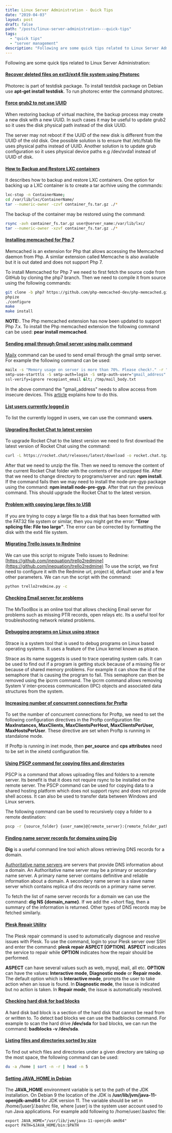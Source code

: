```yaml
---
title: Linux Server Administration - Quick Tips
date: "2019-04-03"
layout: post
draft: false
path: "/posts/linux-server-administration---quick-tips"
tags:
  - "quick tips"
  - "server management"
description: "Following are some quick tips related to Linux Server Administration:"
---
```


Following are some quick tips related to Linux Server Administration:

#### [Recover deleted files on ext3/ext4 file system using Photorec](http://www.cyberciti.biz/tips/linux-ext3-ext4-deleted-files-recovery-howto.html)
Photorec is part of testdisk package. To install testdisk package on Debian use **apt-get install testdisk**. To run photorec enter the command photorec.

#### [Force grub2 to not use UUID](http://askubuntu.com/questions/257425/can-i-force-grub2-update-not-to-use-uui)
When restoring backup of virtual machine, the backup process may create a new disk with a new UUID. In such cases it may be useful to update grub2 so it uses the disk physical path instead of the disk UUID.

The server may not reboot if the UUID of the new disk is different from the UUID of the old disk. One possible solution is to ensure that /etc/fstab file uses physical paths instead of UUID. Another solution is to update grub configuration so it uses physical device paths e.g /dev/xvda1 instead of UUID of disk.

#### [How to Backup and Restore LXC containers](http://stackoverflow.com/questions/23427129/how-do-i-backup-move-lxc-containers)
It describes how to backup and restore LXC containers. One option for backing up a LXC container is to create a tar acrhive using the commands:

```bash
lxc-stop -n ContainerName;
cd /var/lib/lxc/ContainerName/
tar --numeric-owner -czvf container_fs.tar.gz ./*
```

The backup of the container may be restored using the command:

```bash
rsync -avh container_fs.tar.gz user@server_name:/var/lib/lxc/
tar --numeric-owner -xzvf container_fs.tar.gz ./*
```

#### [Installing memcached for Php 7](http://php.net/manual/en/book.memcached.php)
Memcached is an extension for Php that allows accessing the Memcached daemon from Php. A similar extension called Memcache is also available but it is out dated and does not support Php 7.

To install Memcached for Php 7 we need to first fetch the source code from GitHub by cloning the php7 branch. Then we need to compile it from source using the following commands:

```bash
git clone -b php7 https://github.com/php-memcached-dev/php-memcached.git
phpize
./configure
make
make install
```

**NOTE:**. The Php memcached extension has now been updated to support Php 7.x. To install the Php memcached extension the following command can be used: **pear install memcached**.

#### [Sending email through Gmail server using mailx command](https://support.google.com/accounts/answer/6010255?hl=en)
[Mailx](https://linux.die.net/man/1/mailx) command can be used to send email through the gmail smtp server. For example the following command can be used:

```bash
mailx -s "Memory usage on server is more than 70%. Please check!." -r "reply_email" -S smtp="smtp.gmail.com:587" -S  \
smtp-use-starttls -S smtp-auth=login -S smtp-auth-user="gmail_address" -S smtp-auth-password="gmail_password" -S \
ssl-verify=ignore recepiant_email &lt; /tmp/mail_body.txt
```

In the above command the "gmail_address" needs to allow access from insecure devices. This [article](https://support.google.com/accounts/answer/6010255?hl=en) explains how to do this.

#### [List users currently logged in](https://www.cyberciti.biz/faq/unix-linux-list-current-logged-in-users/)
To list the currently logged in users, we can use the command: **users**.

#### [Upgrading Rocket Chat to latest version](https://rocket.chat/docs/installation/manual-installation/ubuntu#update)
To upgrade Rocket Chat to the latest version we need to first download the latest version of Rocket Chat using the command:

```bash
curl -L https://rocket.chat/releases/latest/download -o rocket.chat.tgz
```

After that we need to unzip the file. Then we need to remove the content of the current Rocket Chat folder with the contents of the unzipped file. After that we need to change directory to programs/server and run: **npm install**. If the command fails then we may need to install the node-pre-gyp package using the command: **npm install node-pre-gyp**. After that run the previous command. This should upgrade the Rocket Chat to the latest version.

#### [Problem with copying large files to USB](https://askubuntu.com/questions/348888/how-do-i-solve-error-splicing-files/610357#610357)
If you are trying to copy a large file to a disk that has been formatted with the FAT32 file system or similar, then you might get the error: **"Error splicing file: File too large"**. The error can be corrected by formatting the disk with the ext4 file system.

#### [Migrating Trello issues to Redmine](https://github.com/inequation/trello2redmine)
We can use this script to migrate Trello issues to Redmine: [https://github.com/inequation/trello2redmine](https://github.com/inequation/trello2redmine)
To use the script, we first need to configure it with the Redmine url, project id, default user and a few other parameters. We can run the script with the command:

```bash
python trello2redmine.py -c
```

#### [Checking Email server for problems](http://mxtoolbox.com/diagnostic.aspx)
The MxToolBox is an online tool that allows checking Email server for problems such as missing PTR records, open relays etc. Its a useful tool for troubleshooting network related problems.

#### [Debugging programs on Linux using strace](https://en.wikipedia.org/wiki/Strace)
Strace is a system tool that is used to debug programs on Linux based operating systems. It uses a feature of the Linux kernel known as ptrace.

Strace as its name suggests is used to trace operating system calls. It can be used to find out if a program is getting stuck because of a missing file or because of shared memory problems. For example it can show the id of the semaphore that is causing the program to fail. This semaphore can then be removed using the ipcrm command. The ipcrm command allows removing System V inter-process communication (IPC) objects and associated data structures from the system.

#### [Increasing number of concurrent connections for Proftp](http://www.proftpd.org/docs/howto/BCP.html)
To set the number of concurrent connections for Proftp, we need to set the following configuration directives in the Proftp configuration file: **MaxInstances, MaxClients, MaxClientsPerHost, MaxClientsPerUser, MaxHostsPerUser**. These directive are set when Proftp is running in standalone mode.

If Proftp is running in inet mode, then **per_source** and **cps attributes** need to be set in the xinetd configuration file.

#### [Using PSCP command for copying files and directories](https://serverfault.com/questions/295565/pscp-upload-an-entire-folder-windows-to-linux)
PSCP is a command that allows uploading files and folders to a remote server. Its benefit is that it does not require rsync to be installed on the remote server. The PSCP command can be used for copying data to a shared hosting platform which does not support rsync and does not provide shell access. It can also be used to transfer data between Windows and Linux servers.

The following command can be used to recursively copy a folder to a remote destination:

```bash
pscp -r {source_folder} {user_name}@{remote_server}:{remote_folder_path}
```

#### [Finding name server records for domains using Dig](https://stackoverflow.com/questions/38021/how-do-i-find-the-authoritative-name-server-for-a-domain-name)
**Dig** is a useful command line tool which allows retrieving DNS records for a domain.

[Authoritative name servers](https://en.wikipedia.org/wiki/Name_server) are servers that provide DNS information about a domain. An Authoritative name server may be a primary or secondary name server. A primary name server contains definitive and reliable information about a domain. A secondary name server is a slave name server which contains replica of dns records on a primary name server.

To fetch the list of name server records for a domain we can use the command: **dig NS {domain_name}**. If we add the +short flag, then a summary of the information is returned. Other types of DNS records may be fetched similarly.

#### [Plesk Repair Utility](https://docs.plesk.com/en-US/onyx/administrator-guide/plesk-administration/plesk-repair-utility.74649/)
The Plesk repair command is used to automatically diagnose and resolve issues with Plesk. To use the command, login to your Plesk server over SSH and enter the command: **plesk repair ASPECT [OPTION]**. **ASPECT** indicates the service to repair while **OPTION** indicates how the repair should be performed.

**ASPECT** can have several values such as web, mysql, mail, all etc.
**OPTION** can have the values: **Interactive mode**, **Diagnostic mode** or **Repair mode**. The default option which is **Interactive mode**, prompts the user to take action when an issue is found. In **Diagnostic mode**, the issue is indicated but no action is taken. In **Repair mode**, the issue is automatically resolved.

#### [Checking hard disk for bad blocks](https://www.tecmint.com/check-linux-hard-disk-bad-sectors-bad-blocks/)
A hard disk bad block is a section of the hard disk that cannot be read from or written to. To detect bad blocks we can use the badblocks command. For example to scan the hard drive **/dev/sda** for bad blocks, we can run the command: **badblocks -v /dev/sda**.

#### [Listing files and directories sorted by size](https://www.tecmint.com/find-top-large-directories-and-files-sizes-in-linux/)
To find out which files and directories under a given directory are taking up the most space, the following command can be used:

```bash
du -a /home | sort -n -r | head -n 5
```

#### [Setting JAVA_HOME in Debian](https://stackoverflow.com/questions/24641536/how-to-set-java-home-in-linux-for-all-users)
The **JAVA_HOME** environment variable is set to the path of the JDK installation. On Debian 9 the location of the JDK is **/usr/lib/jvm/java-11-openjdk-amd64** for JDK version 11. The variable should be set in /home/[user]/.bashrc file, where [user] is the system user account used to run Java applications. For example add following to /home/user/.bashrc file:

```
export JAVA_HOME="/usr/lib/jvm/java-11-openjdk-amd64"
export PATH=$JAVA_HOME/bin:$PATH
```
